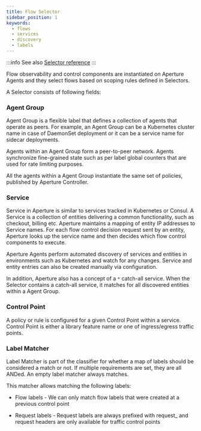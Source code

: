 ```yaml
---
title: Flow Selector
sidebar_position: 1
keywords:
  - flows
  - services
  - discovery
  - labels
---
```


:::info
See also [Selector reference](/reference/configuration/policies#-v1selector)
:::

Flow observability and control components are instantiated on Aperture Agents
and they select flows based on scoping rules defined in Selectors.

A Selector consists of following fields:

### Agent Group

Agent Group is a flexible label that defines a collection of agents that operate
as peers. For example, an Agent Group can be a Kubernetes cluster name in case
of DaemonSet deployment or it can be a service name for sidecar deployments.

Agents within an Agent Group form a peer-to-peer network. Agents synchronize
fine-grained state such as per label global counters that are used for rate
limiting purposes.

All the agents within a Agent Group instantiate the same set of policies,
published by Aperture Controller.

### Service

Service in Aperture is similar to services tracked in Kubernetes or Consul. A
Service is a collection of entities delivering a common functionality, such as 
checkout, billing etc. Aperture maintains a mapping of entity IP addresses to
Service names. For each flow control decision request sent by an entity,
Aperture looks up the service name and then decides which flow control
components to execute.

Aperture Agents perform automated discovery of services and entities in
environments such as Kubernetes and watch for any changes. Service and entity
entries can also be created manually via configuration.

In addition, Aperture also has a concept of a `*` catch-all service. When the
Selector contains a catch-all service, it matches for all discovered entities
within a Agent Group.

### Control Point

A policy or rule is configured for a given Control Point within a service. Control
Point is either a library feature name or one of ingress/egress traffic points.

### Label Matcher

Label Matcher is part of the classifier for whether a map of labels should be considered
a match or not. If multiple requirements are set, they are all ANDed. An empty label
matcher always matches.

This matcher allows matching the following labels:

- Flow labels - We can only match flow labels that were created at a previous control point

- Request labels - Request labels are always prefixed with request\_ and request headers are only
  available for traffic control points

